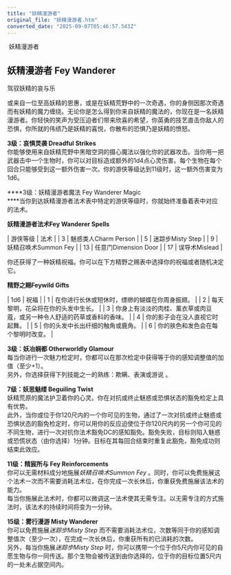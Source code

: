```yaml
---
title: "妖精漫游者"
original_file: "妖精漫游者.htm"
converted_date: "2025-09-07T05:46:57.543Z"
---
```


﻿ 妖精漫游者  

## **妖精漫游者 Fey Wanderer**

驾驭妖精的哀与乐

或来自一位至高妖精的恩惠，或是在妖精荒野中的一次奇遇，你的身侧因那次奇遇而有妖精的魔力缠绕。无论你是怎么得到你来自妖精的魔法的，你现在是一名妖精漫游者。你轻快的笑声为受压迫者们带来欣喜的希望，你英勇的技艺直击你敌人的恐惧，你所就的伟绩乃是妖精的喜悦，你散布的恐惧乃是妖精的愤怒。

****3级：哀惧灵袭 Dreadful Strikes****  
你能够使用来自妖精荒野中黑暗空洞的摄心魔法以强化你的武器攻击。当你用一把武器击中一个生物时，你可以对目标造成额外的1d4点心灵伤害。每个生物在每个回合只能够受到这一额外伤害一次。你的游侠等级达到11级时，这一额外伤害变为1d6。

****3级：妖精漫游者魔法 Fey Wanderer Magic  
****当你到达妖精漫游者法术表中特定的游侠等级时，你就始终准备着表中对应的法术。

**妖精漫游者法术Fey Wanderer Spells**

| 游侠等级 | 法术 |
| 3 | 魅惑类人Charm Person |
| 5 | 迷踪步Misty Step |
| 9 | 妖精召唤术Summon Fey |
| 13 | 任意门Dimension Door |
| 17 | 误导术Mislead |

你还获得了一种妖精祝福。你可以在下方精野之赐表中选择你的祝福或者随机决定它。

**精野之赐Feywild Gifts**

| 1d6 | 祝福 |
| 1 | 在你进行长休或短休时，缥缈的蝴蝶在你周身振翅。 |
| 2 | 每天黎明，花朵将在你的头发中生长。 |
| 3 | 你身上有淡淡的肉桂、薰衣草或肉豆蔻，或另一种令人舒适的药草或香料的香味。 |
| 4 | 你的影子会在没人直视它时起舞。 |
| 5 | 你的头发中长出纤细的触角或鹿角。 |
| 6 | 你的肤色和发色会在每个黎明时改变。 |

****3级：妖冶娴都 Otherworldly Glamour****  
每当你进行一次魅力检定时，你都可以在那次检定中获得等于你的感知调整值的加值（至少+1）。  
另外，你选择获得下列技能之一的熟练：欺瞒、表演或游说 。

****7级：妖思魅缕 Beguiling Twist****  
妖精荒原的魔法护卫着你的心灵。你在对抗或终止魅惑或恐惧状态的豁免检定上具有优势。  
此外，当你或位于你120尺内的一个你可见的生物，通过了一次对抗或终止魅惑或恐惧状态的豁免检定时，你可以用你的反应迫使位于你120尺内的另一个你可见的不同生物，进行一次对抗你法术豁免DC的感知豁免。豁免失败，目标则陷入魅惑或恐慌状态（由你选择）1分钟。目标在其每回合结束时重复此豁免，豁免成功则结束此效应。

****11级：精宸所与 Fey Reinforcements****  
你可以无需材料成分地施展*妖精召唤术Summon Fey* 。同时，你可以免费施展这个法术一次而不需要消耗法术位，在你完成一次长休后，你重获免费施展该法术的能力。  
每当你施展此法术时，你都可以微调这一法术使其无需专注。以无需专注的方式施法时，该法术的持续时间将变为一分钟。

****15级：雾行漫游 Misty Wanderer****  
你可以免费施展*迷踪步Misty Step* 而不需要消耗法术位，次数等同于你的感知调整值次（至少一次），在完成一次长休后，你重获所有的已消耗的次数。  
另外，每当你施展*迷踪步Misty Step* 时，你可以携带一个位于你5尺内你可见的自愿生物与你一同传送。那个生物会被传送到由你选择的，位于你的目标位置5尺内的一处未占据空间内。